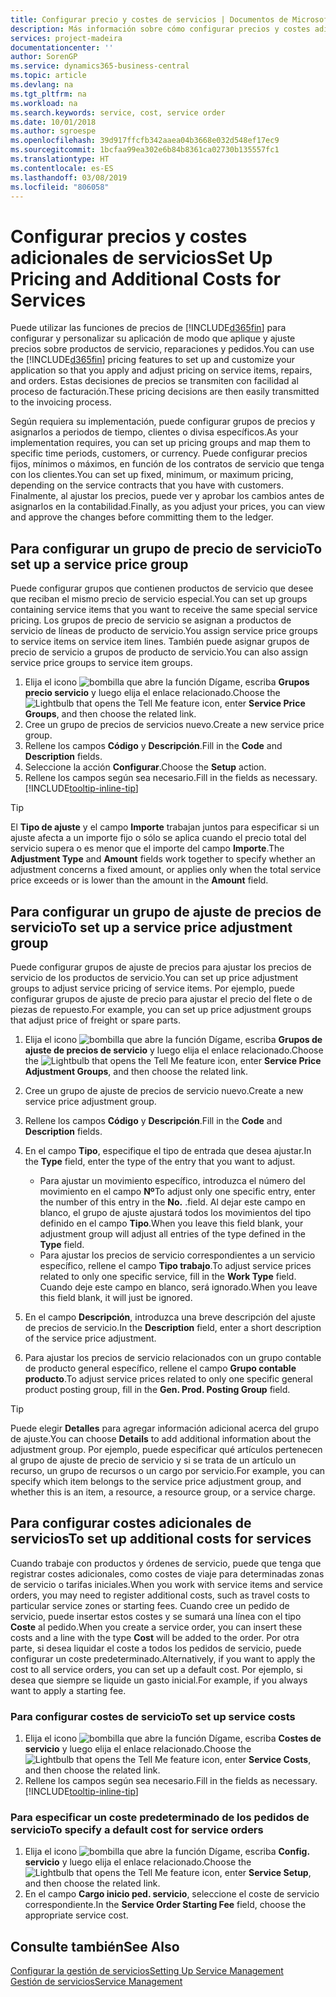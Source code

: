 ```yaml
---
title: Configurar precio y costes de servicios | Documentos de Microsoft
description: Más información sobre cómo configurar precios y costes adicionales de servicios.
services: project-madeira
documentationcenter: ''
author: SorenGP
ms.service: dynamics365-business-central
ms.topic: article
ms.devlang: na
ms.tgt_pltfrm: na
ms.workload: na
ms.search.keywords: service, cost, service order
ms.date: 10/01/2018
ms.author: sgroespe
ms.openlocfilehash: 39d917ffcfb342aaea04b3668e032d548ef17ec9
ms.sourcegitcommit: 1bcfaa99ea302e6b84b8361ca02730b135557fc1
ms.translationtype: HT
ms.contentlocale: es-ES
ms.lasthandoff: 03/08/2019
ms.locfileid: "806058"
---
```

# <a name="set-up-pricing-and-additional-costs-for-services"></a><span data-ttu-id="74ce3-103">Configurar precios y costes adicionales de servicios</span><span class="sxs-lookup"><span data-stu-id="74ce3-103">Set Up Pricing and Additional Costs for Services</span></span>
<span data-ttu-id="74ce3-104">Puede utilizar las funciones de precios de [!INCLUDE[d365fin](includes/d365fin_md.md)] para configurar y personalizar su aplicación de modo que aplique y ajuste precios sobre productos de servicio, reparaciones y pedidos.</span><span class="sxs-lookup"><span data-stu-id="74ce3-104">You can use the [!INCLUDE[d365fin](includes/d365fin_md.md)] pricing features to set up and customize your application so that you apply and adjust pricing on service items, repairs, and orders.</span></span> <span data-ttu-id="74ce3-105">Estas decisiones de precios se transmiten con facilidad al proceso de facturación.</span><span class="sxs-lookup"><span data-stu-id="74ce3-105">These pricing decisions are then easily transmitted to the invoicing process.</span></span>  
  
<span data-ttu-id="74ce3-106">Según requiera su implementación, puede configurar grupos de precios y asignarlos a periodos de tiempo, clientes o divisa específicos.</span><span class="sxs-lookup"><span data-stu-id="74ce3-106">As your implementation requires, you can set up pricing groups and map them to specific time periods, customers, or currency.</span></span> <span data-ttu-id="74ce3-107">Puede configurar precios fijos, mínimos o máximos, en función de los contratos de servicio que tenga con los clientes.</span><span class="sxs-lookup"><span data-stu-id="74ce3-107">You can set up fixed, minimum, or maximum pricing, depending on the service contracts that you have with customers.</span></span> <span data-ttu-id="74ce3-108">Finalmente, al ajustar los precios, puede ver y aprobar los cambios antes de asignarlos en la contabilidad.</span><span class="sxs-lookup"><span data-stu-id="74ce3-108">Finally, as you adjust your prices, you can view and approve the changes before committing them to the ledger.</span></span>  

## <a name="to-set-up-a-service-price-group"></a><span data-ttu-id="74ce3-109">Para configurar un grupo de precio de servicio</span><span class="sxs-lookup"><span data-stu-id="74ce3-109">To set up a service price group</span></span>
<span data-ttu-id="74ce3-110">Puede configurar grupos que contienen productos de servicio que desee que reciban el mismo precio de servicio especial.</span><span class="sxs-lookup"><span data-stu-id="74ce3-110">You can set up groups containing service items that you want to receive the same special service pricing.</span></span> <span data-ttu-id="74ce3-111">Los grupos de precio de servicio se asignan a productos de servicio de líneas de producto de servicio.</span><span class="sxs-lookup"><span data-stu-id="74ce3-111">You assign service price groups to service items on service item lines.</span></span> <span data-ttu-id="74ce3-112">También puede asignar grupos de precio de servicio a grupos de producto de servicio.</span><span class="sxs-lookup"><span data-stu-id="74ce3-112">You can also assign service price groups to service item groups.</span></span>  

1. <span data-ttu-id="74ce3-113">Elija el icono ![bombilla que abre la función Dígame](media/ui-search/search_small.png "Dígame que desea hacer"), escriba **Grupos precio servicio** y luego elija el enlace relacionado.</span><span class="sxs-lookup"><span data-stu-id="74ce3-113">Choose the ![Lightbulb that opens the Tell Me feature](media/ui-search/search_small.png "Tell me what you want to do") icon, enter **Service Price Groups**, and then choose the related link.</span></span>  
2. <span data-ttu-id="74ce3-114">Cree un grupo de precios de servicios nuevo.</span><span class="sxs-lookup"><span data-stu-id="74ce3-114">Create a new service price group.</span></span>  
3. <span data-ttu-id="74ce3-115">Rellene los campos **Código** y **Descripción**.</span><span class="sxs-lookup"><span data-stu-id="74ce3-115">Fill in the **Code** and **Description** fields.</span></span>  
4. <span data-ttu-id="74ce3-116">Seleccione la acción **Configurar**.</span><span class="sxs-lookup"><span data-stu-id="74ce3-116">Choose the **Setup** action.</span></span>  
2. <span data-ttu-id="74ce3-117">Rellene los campos según sea necesario.</span><span class="sxs-lookup"><span data-stu-id="74ce3-117">Fill in the fields as necessary.</span></span> [!INCLUDE[tooltip-inline-tip](includes/tooltip-inline-tip_md.md)]  

 > [!Tip]
 > <span data-ttu-id="74ce3-118">El **Tipo de ajuste** y el campo **Importe** trabajan juntos para especificar si un ajuste afecta a un importe fijo o sólo se aplica cuando el precio total del servicio supera o es menor que el importe del campo **Importe**.</span><span class="sxs-lookup"><span data-stu-id="74ce3-118">The **Adjustment Type** and **Amount** fields work together to specify whether an adjustment concerns a fixed amount, or applies only when the total service price exceeds or is lower than the amount in the **Amount** field.</span></span>  

## <a name="to-set-up-a-service-price-adjustment-group"></a><span data-ttu-id="74ce3-119">Para configurar un grupo de ajuste de precios de servicio</span><span class="sxs-lookup"><span data-stu-id="74ce3-119">To set up a service price adjustment group</span></span>  
<span data-ttu-id="74ce3-120">Puede configurar grupos de ajuste de precios para ajustar los precios de servicio de los productos de servicio.</span><span class="sxs-lookup"><span data-stu-id="74ce3-120">You can set up price adjustment groups to adjust service pricing of service items.</span></span> <span data-ttu-id="74ce3-121">Por ejemplo, puede configurar grupos de ajuste de precio para ajustar el precio del flete o de piezas de repuesto.</span><span class="sxs-lookup"><span data-stu-id="74ce3-121">For example, you can set up price adjustment groups that adjust price of freight or spare parts.</span></span>  
  
1. <span data-ttu-id="74ce3-122">Elija el icono ![bombilla que abre la función Dígame](media/ui-search/search_small.png "Dígame que desea hacer"), escriba **Grupos de ajuste de precios de servicio** y luego elija el enlace relacionado.</span><span class="sxs-lookup"><span data-stu-id="74ce3-122">Choose the ![Lightbulb that opens the Tell Me feature](media/ui-search/search_small.png "Tell me what you want to do") icon, enter **Service Price Adjustment Groups**, and then choose the related link.</span></span>  
2. <span data-ttu-id="74ce3-123">Cree un grupo de ajuste de precios de servicio nuevo.</span><span class="sxs-lookup"><span data-stu-id="74ce3-123">Create a new service price adjustment group.</span></span>  
3. <span data-ttu-id="74ce3-124">Rellene los campos **Código** y **Descripción**.</span><span class="sxs-lookup"><span data-stu-id="74ce3-124">Fill in the **Code** and **Description** fields.</span></span>  
4. <span data-ttu-id="74ce3-125">En el campo **Tipo**, especifique el tipo de entrada que desea ajustar.</span><span class="sxs-lookup"><span data-stu-id="74ce3-125">In the **Type** field, enter the type of the entry that you want to adjust.</span></span>  
  
    * <span data-ttu-id="74ce3-126">Para ajustar un movimiento específico, introduzca el número del movimiento en el campo **Nº**</span><span class="sxs-lookup"><span data-stu-id="74ce3-126">To adjust only one specific entry, enter the number of this entry in the **No.**</span></span> <span data-ttu-id="74ce3-127">.</span><span class="sxs-lookup"><span data-stu-id="74ce3-127">field.</span></span> <span data-ttu-id="74ce3-128">Al dejar este campo en blanco, el grupo de ajuste ajustará todos los movimientos del tipo definido en el campo **Tipo**.</span><span class="sxs-lookup"><span data-stu-id="74ce3-128">When you leave this field blank, your adjustment group will adjust all entries of the type defined in the **Type** field.</span></span>  
    * <span data-ttu-id="74ce3-129">Para ajustar los precios de servicio correspondientes a un servicio específico, rellene el campo **Tipo trabajo**.</span><span class="sxs-lookup"><span data-stu-id="74ce3-129">To adjust service prices related to only one specific service, fill in the **Work Type** field.</span></span> <span data-ttu-id="74ce3-130">Cuando deje este campo en blanco, será ignorado.</span><span class="sxs-lookup"><span data-stu-id="74ce3-130">When you leave this field blank, it will just be ignored.</span></span>  
  
5. <span data-ttu-id="74ce3-131">En el campo **Descripción**, introduzca una breve descripción del ajuste de precios de servicio.</span><span class="sxs-lookup"><span data-stu-id="74ce3-131">In the **Description** field, enter a short description of the service price adjustment.</span></span>  
6. <span data-ttu-id="74ce3-132">Para ajustar los precios de servicio relacionados con un grupo contable de producto general específico, rellene el campo **Grupo contable producto**.</span><span class="sxs-lookup"><span data-stu-id="74ce3-132">To adjust service prices related to only one specific general product posting group, fill in the **Gen. Prod. Posting Group** field.</span></span>

> [!Tip]
> <span data-ttu-id="74ce3-133">Puede elegir **Detalles** para agregar información adicional acerca del grupo de ajuste.</span><span class="sxs-lookup"><span data-stu-id="74ce3-133">You can choose **Details** to add additional information about the adjustment group.</span></span> <span data-ttu-id="74ce3-134">Por ejemplo, puede especificar qué artículos pertenecen al grupo de ajuste de precio de servicio y si se trata de un artículo un recurso, un grupo de recursos o un cargo por servicio.</span><span class="sxs-lookup"><span data-stu-id="74ce3-134">For example, you can specify which item belongs to the service price adjustment group, and whether this is an item, a resource, a resource group, or a service charge.</span></span>  

## <a name="to-set-up-additional-costs-for-services"></a><span data-ttu-id="74ce3-135">Para configurar costes adicionales de servicios</span><span class="sxs-lookup"><span data-stu-id="74ce3-135">To set up additional costs for services</span></span>
<span data-ttu-id="74ce3-136">Cuando trabaje con productos y órdenes de servicio, puede que tenga que registrar costes adicionales, como costes de viaje para determinadas zonas de servicio o tarifas iniciales.</span><span class="sxs-lookup"><span data-stu-id="74ce3-136">When you work with service items and service orders, you may need to register additional costs, such as travel costs to particular service zones or starting fees.</span></span> <span data-ttu-id="74ce3-137">Cuando cree un pedido de servicio, puede insertar estos costes y se sumará una línea con el tipo **Coste** al pedido.</span><span class="sxs-lookup"><span data-stu-id="74ce3-137">When you create a service order, you can insert these costs and a line with the type **Cost** will be added to the order.</span></span> <span data-ttu-id="74ce3-138">Por otra parte, si desea liquidar el coste a todos los pedidos de servicio, puede configurar un coste predeterminado.</span><span class="sxs-lookup"><span data-stu-id="74ce3-138">Alternatively, if you want to apply the cost to all service orders, you can set up a default cost.</span></span> <span data-ttu-id="74ce3-139">Por ejemplo, si desea que siempre se liquide un gasto inicial.</span><span class="sxs-lookup"><span data-stu-id="74ce3-139">For example, if you always want to apply a starting fee.</span></span>
  
### <a name="to-set-up-service-costs"></a><span data-ttu-id="74ce3-140">Para configurar costes de servicio</span><span class="sxs-lookup"><span data-stu-id="74ce3-140">To set up service costs</span></span>
1. <span data-ttu-id="74ce3-141">Elija el icono ![bombilla que abre la función Dígame](media/ui-search/search_small.png "Dígame que desea hacer"), escriba **Costes de servicio** y luego elija el enlace relacionado.</span><span class="sxs-lookup"><span data-stu-id="74ce3-141">Choose the ![Lightbulb that opens the Tell Me feature](media/ui-search/search_small.png "Tell me what you want to do") icon, enter **Service Costs**, and then choose the related link.</span></span> 
2. <span data-ttu-id="74ce3-142">Rellene los campos según sea necesario.</span><span class="sxs-lookup"><span data-stu-id="74ce3-142">Fill in the fields as necessary.</span></span> [!INCLUDE[tooltip-inline-tip](includes/tooltip-inline-tip_md.md)]  

### <a name="to-specify-a-default-cost-for-service-orders"></a><span data-ttu-id="74ce3-143">Para especificar un coste predeterminado de los pedidos de servicio</span><span class="sxs-lookup"><span data-stu-id="74ce3-143">To specify a default cost for service orders</span></span>
1. <span data-ttu-id="74ce3-144">Elija el icono ![bombilla que abre la función Dígame](media/ui-search/search_small.png "Dígame que desea hacer"), escriba **Config. servicio** y luego elija el enlace relacionado.</span><span class="sxs-lookup"><span data-stu-id="74ce3-144">Choose the ![Lightbulb that opens the Tell Me feature](media/ui-search/search_small.png "Tell me what you want to do") icon, enter **Service Setup**, and then choose the related link.</span></span> 
2. <span data-ttu-id="74ce3-145">En el campo **Cargo inicio ped. servicio**, seleccione el coste de servicio correspondiente.</span><span class="sxs-lookup"><span data-stu-id="74ce3-145">In the **Service Order Starting Fee** field, choose the appropriate service cost.</span></span>

## <a name="see-also"></a><span data-ttu-id="74ce3-146">Consulte también</span><span class="sxs-lookup"><span data-stu-id="74ce3-146">See Also</span></span>
[<span data-ttu-id="74ce3-147">Configurar la gestión de servicios</span><span class="sxs-lookup"><span data-stu-id="74ce3-147">Setting Up Service Management</span></span>](service-setup-service.md)  
[<span data-ttu-id="74ce3-148">Gestión de servicios</span><span class="sxs-lookup"><span data-stu-id="74ce3-148">Service Management</span></span>](service-service.md)  
